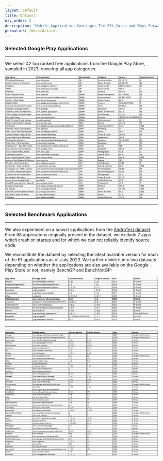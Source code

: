 ```yaml
---
layout: default
title: Dataset
nav_order: 2
description: "Mobile Application Coverage: The 25% Curse and Ways Forward"
permalink: /docs/dataset
---
```


### Selected Google Play Applications
---
We select 42 top ranked free applications from the Google Play Store, sampled in 2023, covering all app categories:

<a href="../assets/images/apps-latest.png">
    <img 
        src="../assets/images/apps-latest.png"
        alt="Selected Google Play Applications"
    >
</a>

---

### Selected Benchmark Applications

---
We also experiment on a subset applications from the [AndroTest dataset](http://www.cc.gatech.edu/∼orso/software/androtest). From 68 applications originally present in the dataset, we exclude 7 apps which crash on startup and for which we can not reliably identify source code.

We reconstitute the dataset by selecting the latest available version for each of the 61 applications as of July 2023.
We further divide it into two datasets depending on whether the applications are also available on the Google Play Store or not, namely BenchGP and BenchNotGP:

<a href="../assets/images/benchgp.png">
    <img 
        src="../assets/images/benchgp.png"
        alt="Selected Benchmark Applications (on Google Play)"
    >
</a>

---

<a href="../assets/images/benchnotgp.png">
    <img 
        src="../assets/images/benchnotgp.png"
        alt="Selected Benchmark Applications (not on Google Play)"
    >
</a>


